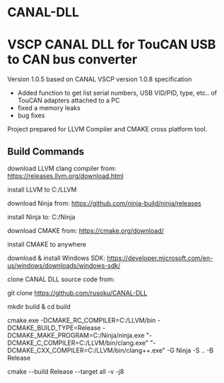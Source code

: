 # CANAL-DLL
VSCP CANAL DLL for TouCAN USB to CAN bus converter
====================================================

Version 1.0.5 based on CANAL VSCP version 1.0.8 specification

- Added function to get list serial numbers, USB VID/PID, type, etc.. of TouCAN adapters attached to a PC
- fixed a memory leaks
- bug fixes

Project prepared for LLVM Compiler and CMAKE cross platform tool.

Build Commands
--------------
download LLVM clang compiler from: https://releases.llvm.org/download.html

install LLVM to C:/LLVM

download Ninja from: https://github.com/ninja-build/ninja/releases

install Ninja to: C:/Ninja

download CMAKE from: https://cmake.org/download/

install CMAKE to anywhere

download & install Windows SDK: https://developer.microsoft.com/en-us/windows/downloads/windows-sdk/

clone CANAL DLL source code from:

git clone https://github.com/rusoku/CANAL-DLL

mkdir build & cd build

cmake.exe -DCMAKE_RC_COMPILER=C:/LLVM/bin -DCMAKE_BUILD_TYPE=Release -DCMAKE_MAKE_PROGRAM=C:/Ninja/ninja.exe "-DCMAKE_C_COMPILER=C:/LLVM/bin/clang.exe" "-DCMAKE_CXX_COMPILER=C:/LLVM/bin/clang++.exe" -G Ninja -S .. -B Release

cmake --build Release --target all -v -j8

